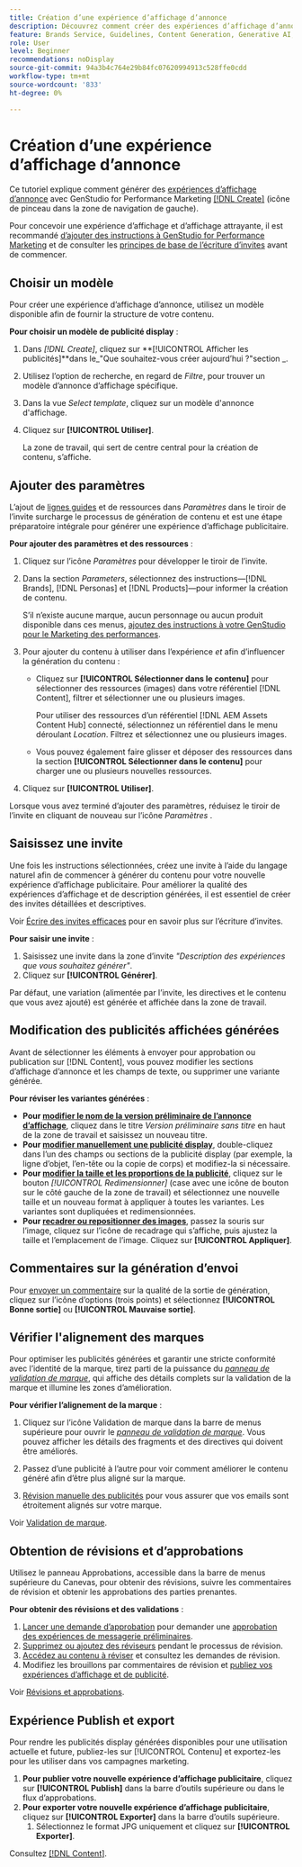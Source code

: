 ```yaml
---
title: Création d’une expérience d’affichage d’annonce
description: Découvrez comment créer des expériences d’affichage d’annonce dans Adobe [!DNL GenStudio] pour le marketing sur les performances.
feature: Brands Service, Guidelines, Content Generation, Generative AI, Create, Experiences, Variant Generation
role: User
level: Beginner
recommendations: noDisplay
source-git-commit: 94a3b4c764e29b84fc07620994913c528ffe0cdd
workflow-type: tm+mt
source-wordcount: '833'
ht-degree: 0%

---
```


# Création d’une expérience d’affichage d’annonce

Ce tutoriel explique comment générer des [expériences d’affichage d’annonce](display-ad-experiences.md) avec GenStudio for Performance Marketing [[!DNL Create]](/help/user-guide/create/overview.md) (icône de pinceau dans la zone de navigation de gauche).

Pour concevoir une expérience d’affichage et d’affichage attrayante, il est recommandé [d’ajouter des instructions à GenStudio for Performance Marketing](/help/user-guide/guidelines/add-guidelines.md) et de consulter les [ principes de base de l’écriture d’invites](/help/user-guide/effective-prompts.md) avant de commencer.

## Choisir un modèle

Pour créer une expérience d’affichage d’annonce, utilisez un modèle disponible afin de fournir la structure de votre contenu.

**Pour choisir un modèle de publicité display** :

1. Dans _[!DNL Create]_, cliquez sur **[!UICONTROL Afficher les publicités]**dans le_&quot;Que souhaitez-vous créer aujourd’hui ?&quot;section _.
1. Utilisez l’option de recherche, en regard de _Filtre_, pour trouver un modèle d’annonce d’affichage spécifique.
1. Dans la vue _Select template_, cliquez sur un modèle d&#39;annonce d&#39;affichage.
1. Cliquez sur **[!UICONTROL Utiliser]**.

   La zone de travail, qui sert de centre central pour la création de contenu, s’affiche.

## Ajouter des paramètres

L’ajout de [lignes guides](/help/user-guide/guidelines/overview.md) et de ressources dans _Paramètres_ dans le tiroir de l’invite surcharge le processus de génération de contenu et est une étape préparatoire intégrale pour générer une expérience d’affichage publicitaire.

**Pour ajouter des paramètres et des ressources** :

1. Cliquez sur l’icône _Paramètres_ pour développer le tiroir de l’invite.
1. Dans la section _Parameters_, sélectionnez des instructions—[!DNL Brands], [!DNL Personas] et [!DNL Products]—pour informer la création de contenu.

   S’il n’existe aucune marque, aucun personnage ou aucun produit disponible dans ces menus, [ ajoutez des instructions à votre GenStudio pour le Marketing des performances](/help/user-guide/guidelines/add-guidelines.md).

1. Pour ajouter du contenu à utiliser dans l’expérience *et* afin d’influencer la génération du contenu :
   * Cliquez sur **[!UICONTROL Sélectionner dans le contenu]** pour sélectionner des ressources (images) dans votre référentiel [!DNL Content], filtrer et sélectionner une ou plusieurs images.

     Pour utiliser des ressources d’un référentiel [!DNL AEM Assets Content Hub] connecté, sélectionnez un référentiel dans le menu déroulant _Location_. Filtrez et sélectionnez une ou plusieurs images.

   * Vous pouvez également faire glisser et déposer des ressources dans la section **[!UICONTROL Sélectionner dans le contenu]** pour charger une ou plusieurs nouvelles ressources.
1. Cliquez sur **[!UICONTROL Utiliser]**.

Lorsque vous avez terminé d’ajouter des paramètres, réduisez le tiroir de l’invite en cliquant de nouveau sur l’icône _Paramètres_ .

## Saisissez une invite

Une fois les instructions sélectionnées, créez une invite à l’aide du langage naturel afin de commencer à générer du contenu pour votre nouvelle expérience d’affichage publicitaire. Pour améliorer la qualité des expériences d’affichage et de description générées, il est essentiel de créer des invites détaillées et descriptives.

Voir [Écrire des invites efficaces](/help/user-guide/effective-prompts.md) pour en savoir plus sur l’écriture d’invites.

**Pour saisir une invite** :

1. Saisissez une invite dans la zone d’invite _&quot;Description des expériences que vous souhaitez générer&quot;_.
1. Cliquez sur **[!UICONTROL Générer]**.

Par défaut, une variation (alimentée par l’invite, les directives et le contenu que vous avez ajouté) est générée et affichée dans la zone de travail.

## Modification des publicités affichées générées

Avant de sélectionner les éléments à envoyer pour approbation ou publication sur [!DNL Content], vous pouvez modifier les sections d’affichage d’annonce et les champs de texte, ou supprimer une variante générée.

**Pour réviser les variantes générées** :

* **Pour [modifier le nom de la version préliminaire de l’annonce d’affichage](/help/user-guide/create/manage-variants.md#change-draft-name)**, cliquez dans le titre _Version préliminaire sans titre_ en haut de la zone de travail et saisissez un nouveau titre.
* **Pour [modifier manuellement une publicité display](/help/user-guide/create/manage-variants.md#manually-edit-text)**, double-cliquez dans l’un des champs ou sections de la publicité display (par exemple, la ligne d’objet, l’en-tête ou la copie de corps) et modifiez-la si nécessaire.
* **Pour [modifier la taille et les proportions de la publicité](/help/user-guide/create/manage-variants.md#change-aspect-ratio)**, cliquez sur le bouton _[!UICONTROL Redimensionner]_ (case avec une icône de bouton sur le côté gauche de la zone de travail) et sélectionnez une nouvelle taille et un nouveau format à appliquer à toutes les variantes. Les variantes sont dupliquées et redimensionnées.
* **Pour [recadrer ou repositionner des images](/help/user-guide/create/manage-variants.md#crop-assets)**, passez la souris sur l’image, cliquez sur l’icône de recadrage qui s’affiche, puis ajustez la taille et l’emplacement de l’image. Cliquez sur **[!UICONTROL Appliquer]**.

<!-- # Preview for device
When revising and preparing email experiences, you can toggle between previews for desktop and mobile views to ensure coherence and visual appeal of draft variants.
**To preview variants for desktop and mobile devices** toggle the device preview option—between **desktop** and **mobile**—in the right menu bar (computer and phone icons) to preview how variants appear. -->

## Commentaires sur la génération d’envoi

Pour [envoyer un commentaire](/help/user-guide/create/manage-variants.md#generation-feedback) sur la qualité de la sortie de génération, cliquez sur l’icône d’options (trois points) et sélectionnez **[!UICONTROL Bonne sortie]** ou **[!UICONTROL Mauvaise sortie]**.

## Vérifier l&#39;alignement des marques

Pour optimiser les publicités générées et garantir une stricte conformité avec l’identité de la marque, tirez parti de la puissance du [_panneau de validation de marque_](/help/user-guide/guidelines/brand-validation.md#brand-validation-panel), qui affiche des détails complets sur la validation de la marque et illumine les zones d’amélioration.

**Pour vérifier l’alignement de la marque** :

1. Cliquez sur l’icône Validation de marque dans la barre de menus supérieure pour ouvrir le [_panneau de validation de marque_](/help/user-guide/guidelines/brand-validation.md#brand-validation-panel). Vous pouvez afficher les détails des fragments et des directives qui doivent être améliorés.

1. Passez d’une publicité à l’autre pour voir comment améliorer le contenu généré afin d’être plus aligné sur la marque.
1. [Révision manuelle des publicités](#revise-generated-display-ads) pour vous assurer que vos emails sont étroitement alignés sur votre marque.

Voir [Validation de marque](/help/user-guide/guidelines/brand-validation.md).

## Obtention de révisions et d’approbations

Utilisez le panneau Approbations, accessible dans la barre de menus supérieure du Canevas, pour obtenir des révisions, suivre les commentaires de révision et obtenir les approbations des parties prenantes.

**Pour obtenir des révisions et des validations** :

1. [Lancer une demande d’approbation](/help/user-guide/approvals/request-review.md) pour demander une [approbation des expériences de messagerie préliminaires](/help/user-guide/approvals/approve-content.md).
1. [Supprimez ou ajoutez des réviseurs](/help/user-guide/approvals/review-and-edit.md#manage-approvals) pendant le processus de révision.
1. [Accédez au contenu à réviser](/help/user-guide/approvals/review-and-edit.md#access-content-for-review) et consultez les demandes de révision.
1. Modifiez les brouillons par commentaires de révision et [publiez vos expériences d’affichage et de publicité](#publish-and-export-experience).

Voir [Révisions et approbations](/help/user-guide/approvals/overview.md).

## Expérience Publish et export

Pour rendre les publicités display générées disponibles pour une utilisation actuelle et future, publiez-les sur [!UICONTROL Contenu] et exportez-les pour les utiliser dans vos campagnes marketing.

1. **Pour publier votre nouvelle expérience d’affichage publicitaire**, cliquez sur **[!UICONTROL Publish]** dans la barre d’outils supérieure ou dans le flux d’approbations.
1. **Pour exporter votre nouvelle expérience d’affichage publicitaire**, cliquez sur **[!UICONTROL Exporter]** dans la barre d’outils supérieure.
   1. Sélectionnez le format JPG uniquement et cliquez sur **[!UICONTROL Exporter]**.

Consultez [[!DNL Content]](/help/user-guide/content/overview.md#search-and-find-approved-content).
